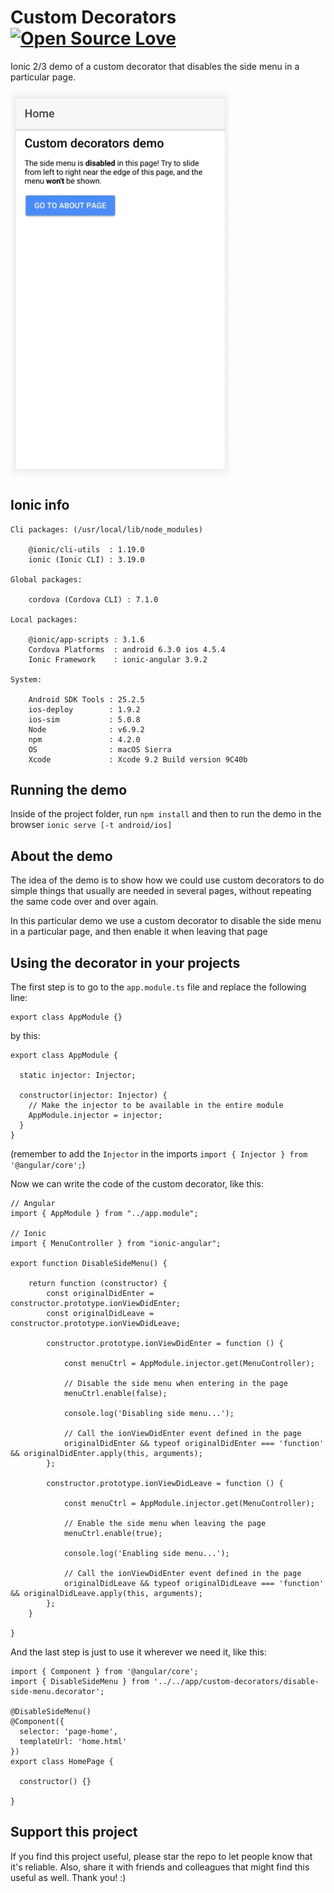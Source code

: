 # Custom Decorators [![Open Source Love](https://badges.frapsoft.com/os/v1/open-source.svg?v=103)](https://github.com/ellerbrock/open-source-badges/)

Ionic 2/3 demo of a custom decorator that disables the side menu in a particular page.

<p>
  <img src="resources/gifs/custom-decorator.gif" alt="Accordion" width="350">
</p>

## Ionic info

```
Cli packages: (/usr/local/lib/node_modules)

    @ionic/cli-utils  : 1.19.0
    ionic (Ionic CLI) : 3.19.0

Global packages:

    cordova (Cordova CLI) : 7.1.0

Local packages:

    @ionic/app-scripts : 3.1.6
    Cordova Platforms  : android 6.3.0 ios 4.5.4
    Ionic Framework    : ionic-angular 3.9.2

System:

    Android SDK Tools : 25.2.5
    ios-deploy        : 1.9.2
    ios-sim           : 5.0.8
    Node              : v6.9.2
    npm               : 4.2.0
    OS                : macOS Sierra
    Xcode             : Xcode 9.2 Build version 9C40b

```

## Running the demo

Inside of the project folder, run `npm install` and then to run the demo in the browser `ionic serve [-t android/ios]`


## About the demo

The idea of the demo is to show how we could use custom decorators to do simple things that usually are needed in several pages, without repeating the same code over and over again.

In this particular demo we use a custom decorator to disable the side menu in a particular page, and then enable it when leaving that page

## Using the decorator in your projects

The first step is to go to the `app.module.ts` file and replace the following line:

```
export class AppModule {}
```

by this:

```
export class AppModule {

  static injector: Injector;

  constructor(injector: Injector) {
    // Make the injector to be available in the entire module
    AppModule.injector = injector;
  }
}
```

(remember to add the `Injector` in the imports `import { Injector } from '@angular/core';`)

Now we can write the code of the custom decorator, like this:

```
// Angular
import { AppModule } from "../app.module";

// Ionic
import { MenuController } from "ionic-angular";

export function DisableSideMenu() {

    return function (constructor) {
        const originalDidEnter = constructor.prototype.ionViewDidEnter;
        const originalDidLeave = constructor.prototype.ionViewDidLeave;

        constructor.prototype.ionViewDidEnter = function () {

            const menuCtrl = AppModule.injector.get(MenuController);

            // Disable the side menu when entering in the page
            menuCtrl.enable(false);

            console.log('Disabling side menu...');

            // Call the ionViewDidEnter event defined in the page
            originalDidEnter && typeof originalDidEnter === 'function' && originalDidEnter.apply(this, arguments);
        };

        constructor.prototype.ionViewDidLeave = function () {

            const menuCtrl = AppModule.injector.get(MenuController);

            // Enable the side menu when leaving the page
            menuCtrl.enable(true);

            console.log('Enabling side menu...');

            // Call the ionViewDidEnter event defined in the page
            originalDidLeave && typeof originalDidLeave === 'function' && originalDidLeave.apply(this, arguments);
        };
    }

}
```

And the last step is just to use it wherever we need it, like this:

```
import { Component } from '@angular/core';
import { DisableSideMenu } from '../../app/custom-decorators/disable-side-menu.decorator';

@DisableSideMenu()
@Component({
  selector: 'page-home',
  templateUrl: 'home.html'
})
export class HomePage {

  constructor() {}

}
```

## Support this project
If you find this project useful, please star the repo to let people know that it's reliable. Also, share it with friends and colleagues that might find this useful as well. Thank you! :)